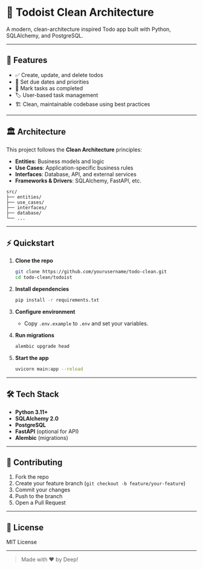 # 📝 Todoist Clean Architecture

A modern, clean-architecture inspired Todo app built with Python, SQLAlchemy, and PostgreSQL.

---

## 🚀 Features

- ✅ Create, update, and delete todos
- 📅 Set due dates and priorities
- 🔔 Mark tasks as completed
- 🏷️ User-based task management
- 🏗️ Clean, maintainable codebase using best practices

---

## 🏛️ Architecture

This project follows the **Clean Architecture** principles:

- **Entities**: Business models and logic
- **Use Cases**: Application-specific business rules
- **Interfaces**: Database, API, and external services
- **Frameworks & Drivers**: SQLAlchemy, FastAPI, etc.

```
src/
├── entities/
├── use_cases/
├── interfaces/
├── database/
└── ...
```

---

## ⚡ Quickstart

1. **Clone the repo**
   ```bash
   git clone https://github.com/yourusername/todo-clean.git
   cd todo-clean/todoist
   ```

2. **Install dependencies**
   ```bash
   pip install -r requirements.txt
   ```

3. **Configure environment**
   - Copy `.env.example` to `.env` and set your variables.

4. **Run migrations**
   ```bash
   alembic upgrade head
   ```

5. **Start the app**
   ```bash
   uvicorn main:app --reload
   ```

---

## 🛠️ Tech Stack

- **Python 3.11+**
- **SQLAlchemy 2.0**
- **PostgreSQL**
- **FastAPI** (optional for API)
- **Alembic** (migrations)

---

## 🤝 Contributing

1. Fork the repo
2. Create your feature branch (`git checkout -b feature/your-feature`)
3. Commit your changes
4. Push to the branch
5. Open a Pull Request

---

## 📄 License

MIT License

---

> Made with ❤️ by Deep!

